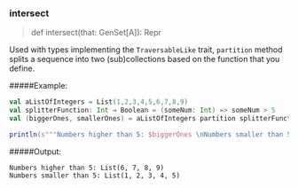 ### intersect

> def intersect(that: GenSet[A]): Repr

Used with types implementing the `TraversableLike` trait, `partition` 
method splits a sequence into two (sub)collections based on the function
that you define.

#####Example:

```scala
val aListOfIntegers = List(1,2,3,4,5,6,7,8,9)
val splitterFunction: Int ⇒ Boolean = (someNum: Int) => someNum > 5
val (biggerOnes, smallerOnes) = aListOfIntegers partition splitterFunction

println(s"""Numbers higher than 5: $biggerOnes \nNumbers smaller than 5: $smallerOnes""")
```

#####Output:
```
Numbers higher than 5: List(6, 7, 8, 9) 
Numbers smaller than 5: List(1, 2, 3, 4, 5)
```
